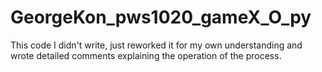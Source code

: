 # GeorgeKon_pws1020_gameX_O_py
This code I didn't write,
just reworked it for my own understanding and wrote detailed comments explaining the operation of the process.
